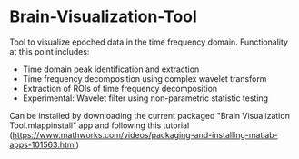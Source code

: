 # Brain-Visualization-Tool

Tool to visualize epoched data in the time frequency domain. Functionality at this point includes:
-  Time domain peak identification and extraction
-  Time frequency decomposition using complex wavelet transform
-  Extraction of ROIs of time frequency decomposition 
-  Experimental: Wavelet filter using non-parametric statistic testing


Can be installed by downloading the current packaged "Brain Visualization Tool.mlappinstall" app and following this tutorial (https://www.mathworks.com/videos/packaging-and-installing-matlab-apps-101563.html)
